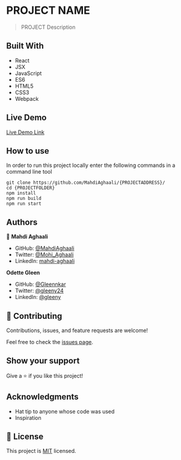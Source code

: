 # PROJECT NAME

> PROJECT Description

## Built With

- React
- JSX
- JavaScript
- ES6
- HTML5
- CSS3
- Webpack

## Live Demo

[Live Demo Link](https://livedemo.com)

## How to use

In order to run this project locally enter the following commands in a command line tool

```
git clone https://github.com/MahdiAghaali/{PROJECTADDRESS}/
cd {PROJECTFOLDER}
npm install
npm run build
npm run start
```
## Authors

👤 **Mahdi Aghaali**

- GitHub: [@MahdiAghaali](https://github.com/MahdiAghaali)
- Twitter: [@Mohi_Aghaali](https://twitter.com/Mohi_Aghaali)
- LinkedIn: [mahdi-aghaali](https://www.linkedin.com/in/mahdi-aghaali/)

**Odette Gleen**

- GitHub: [@Gleennkar](https://github.com/Gleennkar)
- Twitter: [@gleeny24](https://twitter.com/twitterhandle)
- LinkedIn: [@gleeny](https://www.linkedin.com/in/gleeny-nkar-aa3917182)


## 🤝 Contributing

Contributions, issues, and feature requests are welcome!

Feel free to check the [issues page](https://github.com/MahdiAghaali/{PROJECTLINK}/issues).

## Show your support

Give a ⭐️ if you like this project!

## Acknowledgments

- Hat tip to anyone whose code was used
- Inspiration

## 📝 License

This project is [MIT](./LICENSE) licensed.
